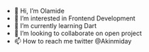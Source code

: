 - 👋 Hi, I’m Olamide
- 👀 I’m interested in Frontend Development
- 🌱 I’m currently learning Dart
- 💞️ I’m looking to collaborate on open project
- 📫 How to reach me twitter @Akinmiday

<!---
akinmiday/akinmiday is a ✨ special ✨ repository because its `README.md` (this file) appears on your GitHub profile.
You can click the Preview link to take a look at your changes.
--->
